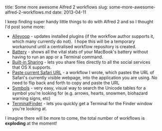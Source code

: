 title: Some more awesome Alfred 2 workflows
slug: some-more-awesome-alfred-2-workflows.md
date: 2013-04-11


I keep finding super handy little things to do with Alfred 2 and so I thought I'd post some more:

-   [Alleyoop](http://www.alfredforum.com/topic/1582-alleyoop-update-alfred-workflows/?hl=alleyoop) - updates installed plugins (if the workflow author supports it, which many currently do not).  I hope this will be a temporary workaround until a centralised workflow repository is created.
-   [Battery](http://www.alfredforum.com/topic/1211-battery-view-summary-stats-about-your-laptop-battery/?hl=battery) - shows all the vital stats of your MacBook's battery without having to run an app or a Terminal command.
-   [Built-in Sharing](http://www.alfredforum.com/topic/1805-share-using-mountain-lion-built-in-sharing-version-17/?hl=%2Bbuilt+%2Bsharing) - lets you share files directly to all the social services that OS X supports.
-   [Paste current Safari URL](http://www.alfredforum.com/topic/1551-paste-current-url-from-safari-into-focussed-application/?hl=%2Bpaste+%2Bcurrent+%2Bsafari) - a workflow I wrote, which pastes the URL of Safari's currently visible webpage, into the application you are using. No need to flip back and forth to copy and paste the URL
-   [Symbols](https://github.com/bevesce/unicode-symbols-search/raw/master/Symbols.alfredworkflow) - very easy, visual way to search the Unicode tables for a symbol you're looking for (e.g. arrows, hearts, snowmen, biohazard warning signs, etc)
-   [TerminalFinder](https://github.com/LeEnno/alfred-terminalfinder/blob/master/TerminalFinder.alfredworkflow?raw=true) - lets you quickly get a Terminal for the Finder window you're looking at.

I imagine there will be more to come, the total number of workflows is **exploding** at the moment!